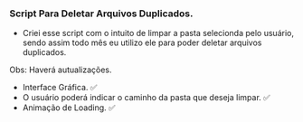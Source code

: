 ### Script Para Deletar Arquivos Duplicados.

- Criei esse script com o intuito de limpar a pasta selecionda pelo usuário, sendo assim todo mês eu utilizo ele para poder deletar arquivos duplicados.


Obs: Haverá autualizações.
  - Interface Gráfica. ✅
  - O  usuário poderá indicar o caminho da pasta que deseja limpar. ✅
  - Animação de Loading. ✅
